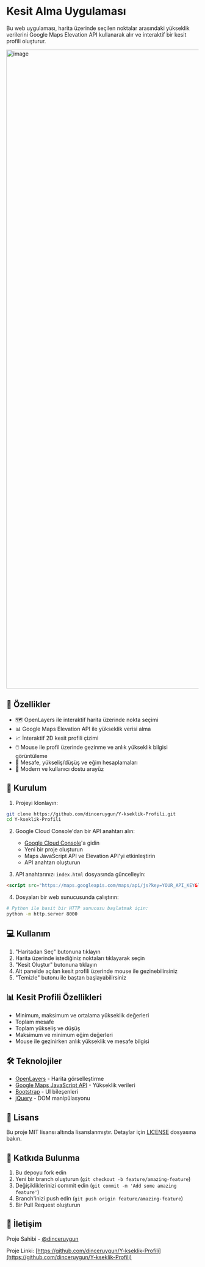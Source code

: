 # Kesit Alma Uygulaması

Bu web uygulaması, harita üzerinde seçilen noktalar arasındaki yükseklik verilerini Google Maps Elevation API kullanarak alır ve interaktif bir kesit profili oluşturur.

<img width="1675" alt="image" src="https://github.com/user-attachments/assets/d27cb4a4-812a-4cf4-b276-964fd6c2620f" />


## 🌟 Özellikler

- 🗺️ OpenLayers ile interaktif harita üzerinde nokta seçimi
- 📊 Google Maps Elevation API ile yükseklik verisi alma
- 📈 İnteraktif 2D kesit profili çizimi
- 🖱️ Mouse ile profil üzerinde gezinme ve anlık yükseklik bilgisi görüntüleme
- 📏 Mesafe, yükseliş/düşüş ve eğim hesaplamaları
- 🎨 Modern ve kullanıcı dostu arayüz

## 🚀 Kurulum

1. Projeyi klonlayın:
```bash
git clone https://github.com/dinceruygun/Y-kseklik-Profili.git
cd Y-kseklik-Profili
```

2. Google Cloud Console'dan bir API anahtarı alın:
   - [Google Cloud Console](https://console.cloud.google.com)'a gidin
   - Yeni bir proje oluşturun
   - Maps JavaScript API ve Elevation API'yi etkinleştirin
   - API anahtarı oluşturun

3. API anahtarınızı `index.html` dosyasında güncelleyin:
```html
<script src="https://maps.googleapis.com/maps/api/js?key=YOUR_API_KEY&libraries=elevation"></script>
```

4. Dosyaları bir web sunucusunda çalıştırın:
```bash
# Python ile basit bir HTTP sunucusu başlatmak için:
python -m http.server 8000
```

## 💻 Kullanım

1. "Haritadan Seç" butonuna tıklayın
2. Harita üzerinde istediğiniz noktaları tıklayarak seçin
3. "Kesit Oluştur" butonuna tıklayın
4. Alt panelde açılan kesit profili üzerinde mouse ile gezinebilirsiniz
5. "Temizle" butonu ile baştan başlayabilirsiniz

## 📊 Kesit Profili Özellikleri

- Minimum, maksimum ve ortalama yükseklik değerleri
- Toplam mesafe
- Toplam yükseliş ve düşüş
- Maksimum ve minimum eğim değerleri
- Mouse ile gezinirken anlık yükseklik ve mesafe bilgisi

## 🛠️ Teknolojiler

- [OpenLayers](https://openlayers.org/) - Harita görselleştirme
- [Google Maps JavaScript API](https://developers.google.com/maps/documentation/javascript) - Yükseklik verileri
- [Bootstrap](https://getbootstrap.com/) - UI bileşenleri
- [jQuery](https://jquery.com/) - DOM manipülasyonu

## 📝 Lisans

Bu proje MIT lisansı altında lisanslanmıştır. Detaylar için [LICENSE](LICENSE) dosyasına bakın.

## 🤝 Katkıda Bulunma

1. Bu depoyu fork edin
2. Yeni bir branch oluşturun (`git checkout -b feature/amazing-feature`)
3. Değişikliklerinizi commit edin (`git commit -m 'Add some amazing feature'`)
4. Branch'inizi push edin (`git push origin feature/amazing-feature`)
5. Bir Pull Request oluşturun

## 📧 İletişim

Proje Sahibi - [@dinceruygun](https://github.com/dinceruygun)

Proje Linki: [https://github.com/dinceruygun/Y-kseklik-Profili](https://github.com/dinceruygun/Y-kseklik-Profili) 
